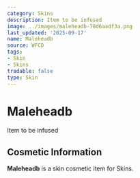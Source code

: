 ```yaml
---
category: Skins
description: Item to be infused
image: ../images/maleheadb-78d6aadf3a.png
last_updated: '2025-09-17'
name: Maleheadb
source: WFCD
tags:
- Skin
- Skins
tradable: false
type: Skin
---
```


# Maleheadb

Item to be infused

## Cosmetic Information

**Maleheadb** is a skin cosmetic item for Skins.

